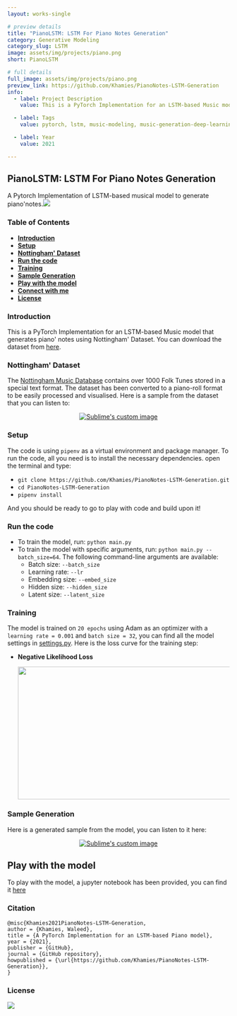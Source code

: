 ```yaml
---
layout: works-single

# preview details
title: "PianoLSTM: LSTM For Piano Notes Generation"
category: Generative Modeling
category_slug: LSTM
image: assets/img/projects/piano.png
short: PianoLSTM

# full details
full_image: assets/img/projects/piano.png
preview_link: https://github.com/Khamies/PianoNotes-LSTM-Generation
info:
  - label: Project Description
    value: This is a PyTorch Implementation for an LSTM-based Music model that generates piano' notes using Nottingham' Dataset. You can download the dataset from here.

  - label: Tags
    value: pytorch, lstm, music-modeling, music-generation-deep-learning, nottingham-dataset

  - label: Year
    value: 2021

---
```


## PianoLSTM: LSTM For Piano Notes Generation
A Pytorch Implementation of LSTM-based musical model to generate piano'notes.![](./media/msuic_diagram.png)

### Table of Contents

- **[Introduction](#Introduction)**
- **[Setup](#Setup)**
- **[Nottingham' Dataset](#Nottingham'-Dataset)**
- [**Run the code**](#Run-the-code)
- **[Training](#Training)**
- **[Sample Generation](#Sample-Generation)**
- **[Play with the model](#Play-with-the-model)**
- **[Connect with me](#Connect-with-me)**
- **[License](#License)** 

### Introduction

This is a PyTorch Implementation for an LSTM-based Music model that generates piano' notes using Nottingham' Dataset. You can download the dataset from [here](http://www-ens.iro.umontreal.ca/~boulanni/icml2012).

### Nottingham' Dataset

The [Nottingham Music Database](http://abc.sourceforge.net/NMD/)  contains over 1000 Folk Tunes stored in a special text format. The dataset has been converted to a piano-roll format to be easily processed and visualised. Here is a sample from the dataset that you can listen to:

<p align="center">
 <a href="https://www.youtube.com/watch?v=fPu3hMfQC-A">  <img src="http://img.youtube.com/vi/fPu3hMfQC-A/0.jpg?raw=true" alt="Sublime's custom image"/> </a>
</p>


### Setup

The code is using `pipenv` as a virtual environment and package manager. To run the code, all you need is to install the necessary dependencies. open the terminal and type:

- `git clone https://github.com/Khamies/PianoNotes-LSTM-Generation.git` 
- `cd PianoNotes-LSTM-Generation`
- `pipenv install`

And you should be ready to go to play with code and build upon it!

### Run the code

- To train the model, run: `python main.py`
- To train the model with specific arguments, run: `python main.py --batch_size=64`. The following command-line arguments are available:
  - Batch size: `--batch_size`
  - Learning rate: `--lr`
  - Embedding size: `--embed_size`
  - Hidden size: `--hidden_size`
  - Latent size: `--latent_size`

### Training

The model is trained on `20 epochs` using Adam as an optimizer with a `learning rate = 0.001` and `batch size = 32`, you can find all the model settings in [settings.py](https://github.com/Khamies/LSTM-Language-Generator/blob/main/settings.py). Here is the loss curve for the training step:

- **Negative Likelihood Loss**

  <p align="center">
      <img src="/assets/img/projects/piano_nll_loss.jpg" align="center" height="300" width="500" >
  </p>

  

### Sample Generation

Here is a generated sample from the model, you can listen to it here:

<p align="center">
 <a href="https://www.youtube.com/watch?v=_LIzDdZsoDc">  <img src="http://img.youtube.com/vi/_LIzDdZsoDc/0.jpg?raw=true" alt="Sublime's custom image"/> </a>
</p>



## Play with the model

To play with the model, a jupyter notebook has been provided, you can find it [here](https://github.com/Khamies/PianoNotes-LSTM-Generation/blob/main/Play_with_model.ipynb)

### Citation

```
@misc{Khamies2021PianoNotes-LSTM-Generation,
author = {Khamies, Waleed},
title = {A PyTorch Implementation for an LSTM-based Piano model},
year = {2021},
publisher = {GitHub},
journal = {GitHub repository},
howpublished = {\url{https://github.com/Khamies/PianoNotes-LSTM-Generation}},
}
```


### License 

![](https://img.shields.io/github/license/khamies/LSTM-Language-Generator)
